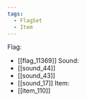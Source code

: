 ```yaml
---
tags:
  - FlagSet
  - Item
---
```

Flag:
- [[flag_11369]]
Sound:
- [[sound_44]]
- [[sound_43]]
- [[sound_17]]
Item:
- [[item_110]]
